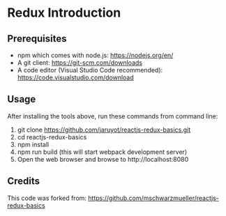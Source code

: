 # Redux Introduction

## Prerequisites

- npm which comes with node.js: https://nodejs.org/en/
- A git client: https://git-scm.com/downloads
- A code editor (Visual Studio Code recommended): https://code.visualstudio.com/download

## Usage
After installing the tools above, run these commands from command line:
1. git clone https://github.com/jaruyot/reactjs-redux-basics.git
2. cd reactjs-redux-basics
3. npm install
4. npm run build (this will start webpack development server)
5. Open the web browser and browse to http://localhost:8080

## Credits
This code was forked from: https://github.com/mschwarzmueller/reactjs-redux-basics
